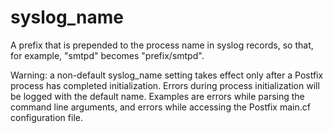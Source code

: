 # syslog_name 


A prefix that is prepended to the process name in syslog
records, so that, for example, "smtpd" becomes "prefix/smtpd".



Warning: a non-default syslog_name setting takes effect only after
a Postfix process has completed initialization. Errors during
process initialization will be logged with the default name. Examples
are errors while parsing the command line arguments, and errors
while accessing the Postfix main.cf configuration file.



